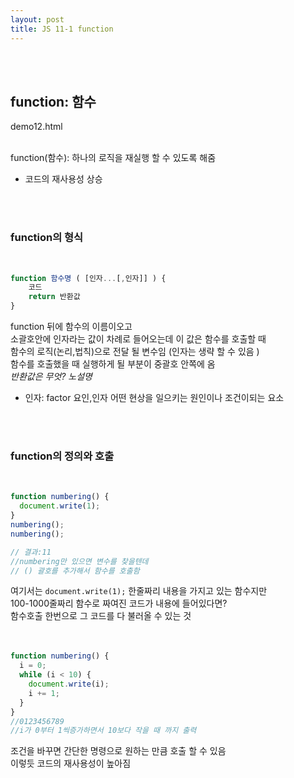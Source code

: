 ```yaml
---
layout: post
title: JS 11-1 function
---
```


<br><br>

## function: 함수

demo12.html
<br><br>

function(함수): 하나의 로직을 재실행 할 수 있도록 해줌<br>

- 코드의 재사용성 상승

<br><br>

### function의 형식

<br>

```javascript
function 함수명 ( [인자...[,인자]] ) {
    코드
    return 반환값
}
```

function 뒤에 함수의 이름이오고<br>
소괄호안에 인자라는 값이 차례로 들어오는데 이 값은 함수를 호출할 때<br>
함수의 로직(논리,법칙)으로 전달 될 변수임 (인자는 생략 할 수 있음 )<br>
함수를 호출했을 때 실행하게 될 부분이 중괄호 안쪽에 옴<br>
_반환값은 무엇? 노설명_<br>

- 인자: factor 요인,인자 어떤 현상을 일으키는 원인이나 조건이되는 요소

<br><br>

### function의 정의와 호출

<br>

```javascript
function numbering() {
  document.write(1);
}
numbering();
numbering();

// 결과:11
//numbering만 있으면 변수를 찾을텐데
// () 괄호를 추가해서 함수를 호출함
```

여기서는 `document.write(1);` 한줄짜리 내용을 가지고 있는 함수지만<br>
100-1000줄짜리 함수로 짜여진 코드가 내용에 들어있다면?<br>
함수호출 한번으로 그 코드를 다 불러올 수 있는 것<br>
<br><br>

```javascript
function numbering() {
  i = 0;
  while (i < 10) {
    document.write(i);
    i += 1;
  }
}
//0123456789
//i가 0부터 1씩증가하면서 10보다 작을 때 까지 출력
```

조건을 바꾸면 간단한 명령으로 원하는 만큼 호출 할 수 있음<br>
이렇듯 코드의 재사용성이 높아짐
